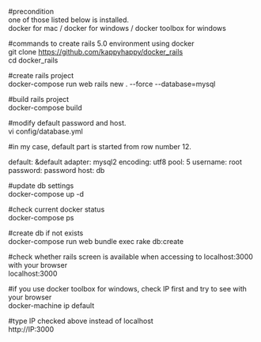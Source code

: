 #precondition  
one of those listed below is installed.  
docker for mac / docker for windows / docker toolbox for windows  

#commands to create rails 5.0 environment using docker  
git clone https://github.com/kappyhappy/docker_rails  
cd docker_rails  

#create rails project  
docker-compose run web rails new . --force --database=mysql  

#build rails project  
docker-compose build  

#modify default password and host.  
vi config/database.yml  

#in my case, default part is started from row number 12.  
<p>  
default: &default  
  adapter: mysql2  
  encoding: utf8  
  pool: 5  
  username: root  
  password: password  
  host: db  
</p>  

#update db settings  
docker-compose up -d  

#check current docker status  
docker-compose ps  

#create db if not exists  
docker-compose run web bundle exec rake db:create  

#check whether rails screen is available when accessing to localhost:3000 with your browser  
localhost:3000  

#if you use docker toolbox for windows, check IP first and try to see with your browser  
docker-machine ip default  

#type IP checked above instead of localhost   
http://IP:3000  